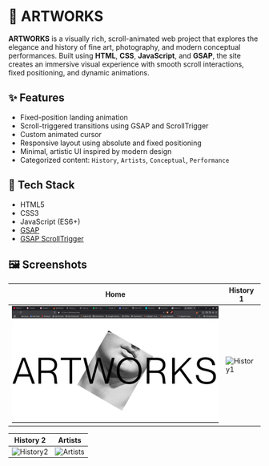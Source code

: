 # 🎨 ARTWORKS

**ARTWORKS** is a visually rich, scroll-animated web project that explores the elegance and history of fine art, photography, and modern conceptual performances. Built using **HTML**, **CSS**, **JavaScript**, and **GSAP**, the site creates an immersive visual experience with smooth scroll interactions, fixed positioning, and dynamic animations.

## ✨ Features

- Fixed-position landing animation
- Scroll-triggered transitions using GSAP and ScrollTrigger
- Custom animated cursor
- Responsive layout using absolute and fixed positioning
- Minimal, artistic UI inspired by modern design
- Categorized content: `History`, `Artists`, `Conceptual`, `Performance`

## 🧱 Tech Stack

- HTML5
- CSS3
- JavaScript (ES6+)
- [GSAP](https://greensock.com/gsap/)
- [GSAP ScrollTrigger](https://greensock.com/scrolltrigger/)

## 🖼️ Screenshots

| Home | History 1 |
|------|-----------|
| ![Home](./screenshots/home.png) | ![History1](./scrennshots/history1.png) |

| History 2 | Artists |
|-----------|---------|
| ![History2](./scrennshots/history2.png) | ![Artists](./scrennshots/artists.png) |
